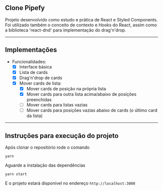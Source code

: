 ## Clone Pipefy

Projeto desenvolvido como estudo e prática de React e Styled Components. Foi utilizado também o conceito de contexto e Hooks do React, assim como a biblioteca 'react-dnd' para implementação do drag'n'drop.

---

## Implementações

- Funcionalidades:
    - [x] Interface básica
    - [x] Lista de cards
    - [x] Drag'n'drop de cards
    - [x] Mover cards de lista:
        - [x] Mover cards de posição na própria lista
        - [x] Mover cards para outra lista acima/abaixo de posições preenchidas
        - [ ] Mover cards para listas vazias 
        - [ ] Mover cards para posições vazias abaixo de cards (o último card da lista)

---

## Instruções para execução do projeto

Após clonar o repositório rode o comando

`yarn`

Aguarde a instalação das dependências

`yarn start`

E o projeto estará disponível no endereço `http://localhost:3000`